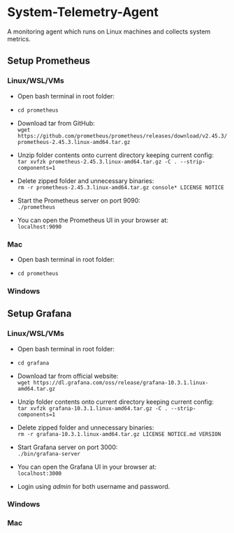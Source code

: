 # System-Telemetry-Agent
A monitoring agent which runs on Linux machines and collects system metrics.


## Setup Prometheus

### Linux/WSL/VMs

* Open bash terminal in root folder:

* `cd prometheus`

* Download tar from GitHub:  
    `wget https://github.com/prometheus/prometheus/releases/download/v2.45.3/prometheus-2.45.3.linux-amd64.tar.gz`

* Unzip folder contents onto current directory keeping current config: <br>
    `tar xvfzk prometheus-2.45.3.linux-amd64.tar.gz -C . --strip-components=1`

* Delete zipped folder and unnecessary binaries: <br>
    `rm -r prometheus-2.45.3.linux-amd64.tar.gz console* LICENSE NOTICE`

* Start the Prometheus server on port 9090: <br>
    `./prometheus`

* You can open the Prometheus UI in your browser at: <br>
    `localhost:9090`

### Mac

* Open bash terminal in root folder:

* `cd prometheus`

### Windows



## Setup Grafana

### Linux/WSL/VMs

* Open bash terminal in root folder:

* `cd grafana`

* Download tar from official website:  
    `wget https://dl.grafana.com/oss/release/grafana-10.3.1.linux-amd64.tar.gz`

* Unzip folder contents onto current directory keeping current config: <br>
    `tar xvfzk grafana-10.3.1.linux-amd64.tar.gz -C . --strip-components=1`

* Delete zipped folder and unnecessary binaries: <br>
    `rm -r grafana-10.3.1.linux-amd64.tar.gz LICENSE NOTICE.md VERSION`

* Start Grafana server on port 3000: <br>
    `./bin/grafana-server`

* You can open the Grafana UI in your browser at: <br>
    `localhost:3000`

* Login using _admin_ for both username and password.


### Windows


### Mac

